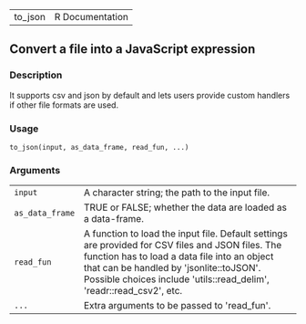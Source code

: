 |          |                 |
|----------|----------------:|
| to\_json | R Documentation |

## Convert a file into a JavaScript expression

### Description

It supports csv and json by default and lets users provide custom
handlers if other file formats are used.

### Usage

    to_json(input, as_data_frame, read_fun, ...)

### Arguments

|                 |                                                                                                                                                                                                                                                                        |
|-----------------|------------------------------------------------------------------------------------------------------------------------------------------------------------------------------------------------------------------------------------------------------------------------|
| `input`         | A character string; the path to the input file.                                                                                                                                                                                                                        |
| `as_data_frame` | TRUE or FALSE; whether the data are loaded as a data-frame.                                                                                                                                                                                                            |
| `read_fun`      | A function to load the input file. Default settings are provided for CSV files and JSON files. The function has to load a data file into an object that can be handled by 'jsonlite::toJSON'. Possible choices include 'utils::read\_delim', 'readr::read\_csv2', etc. |
| `...`           | Extra arguments to be passed to 'read\_fun'.                                                                                                                                                                                                                           |

<link rel="stylesheet" type="text/css" href="../css/md-styles.css"></link>
